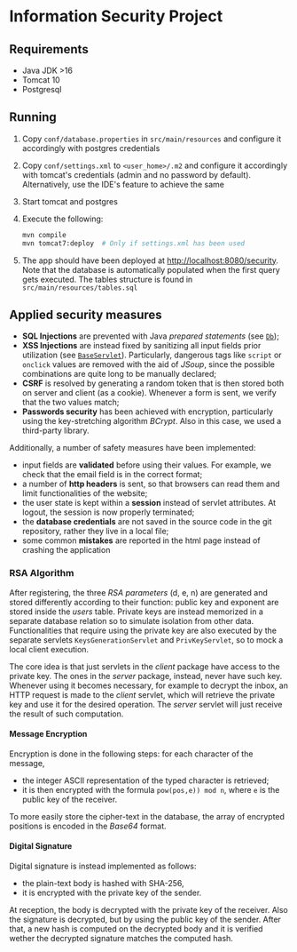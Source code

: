 # Information Security Project

## Requirements

- Java JDK >16
- Tomcat 10
- Postgresql

## Running

1) Copy `conf/database.properties` in `src/main/resources` and configure it accordingly with postgres credentials
   
2) Copy `conf/settings.xml` to `<user_home>/.m2` and configure it accordingly with tomcat's credentials (admin and no password by default). Alternatively, use the IDE's feature to achieve the same
 
3) Start tomcat and postgres

4) Execute the following:
    ```bash
    mvn compile
    mvn tomcat7:deploy  # Only if settings.xml has been used
    ```

5) The app should have been deployed at [http://localhost:8080/security](http://localhost:8080/security). Note that the database is automatically populated when the first query gets executed. The tables structure is found in `src/main/resources/tables.sql`

## Applied security measures

- **SQL Injections** are prevented with Java *prepared statements* (see [`Db`](src/main/java/it/unibz/emails/server/persistence/Db.java));
- **XSS Injections** are instead fixed by sanitizing all input fields prior utilization (see [`BaseServlet`](src/main/java/it/unibz/emails/server/servlet/BaseServlet.java)). Particularly, dangerous tags like `script` or `onclick` values are removed with the aid of  *JSoup*, since the possible combinations are quite long to be manually declared;
- **CSRF** is resolved by generating a random token that is then stored both on server and client (as a cookie). Whenever a form is sent, we verify that the two values match;
- **Passwords security** has been achieved with encryption, particularly using the key-stretching algorithm *BCrypt*. Also in this case, we used a third-party library.

Additionally, a number of safety measures have been implemented:
- input fields are **validated** before using their values. For example, we check that the email field is in the correct format;
- a number of **http headers** is sent, so that browsers can read them and limit functionalities of the website;
- the user state is kept within a **session** instead of servlet attributes. At logout, the session is now properly terminated;
- the **database credentials** are not saved in the source code in the git repository, rather they live in a local file;
- some common **mistakes** are reported in the html page instead of crashing the application

### RSA Algorithm

After registering, the three *RSA parameters* (d, e, n) are generated and stored differently according to their function: public key and exponent are stored inside the *users* table. Private keys are instead memorized in a separate database relation so to simulate isolation from other data. Functionalities that require using the private key are also executed by the separate servlets `KeysGenerationServlet` and `PrivKeyServlet`, so to mock a local client execution. 

The core idea is that just servlets in the *client* package have access to the private key. The ones in the *server* package, instead, never have such key. Whenever using it becomes necessary, for example to decrypt the inbox, an HTTP request is made to the *client* servlet, which will retrieve the private key and use it for the desired operation. The *server* servlet will just receive the result of such computation.

#### Message Encryption

Encryption is done in the following steps: for each character of the message,
- the integer ASCII representation of the typed character is retrieved;
- it is then encrypted with the formula `pow(pos,e)) mod n`, where `e` is the public key of the receiver.

To more easily store the cipher-text in the database, the array of encrypted positions is encoded in the *Base64* format.

#### Digital Signature

Digital signature is instead implemented as follows:
-  the plain-text body is hashed with SHA-256,
- it is encrypted with the private key of the sender.

At reception, the body is decrypted with the private key of the receiver. Also the signature is decrypted, but by using the public key of the sender. After that, a new hash is computed on the decrypted body and it is verified wether the decrypted signature matches the computed hash.
